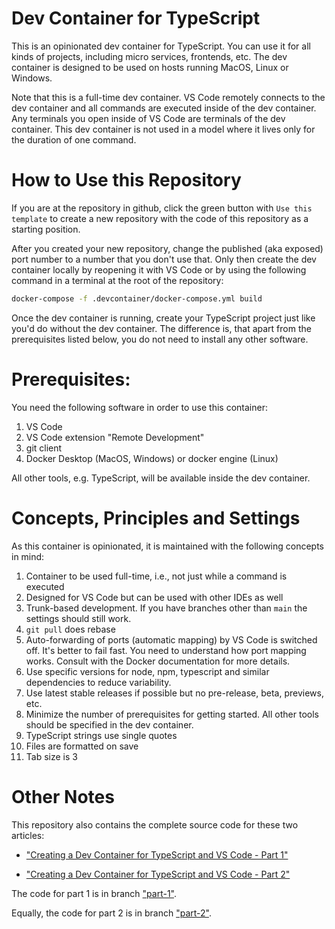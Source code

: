 # Dev Container for TypeScript

This is an opinionated dev container for TypeScript. You can use it for all kinds of projects, including micro services, frontends, etc. The dev container is designed to be used on hosts running MacOS, Linux or Windows.

Note that this is a full-time dev container. VS Code remotely connects to the dev container and all commands are executed inside of the dev container. Any terminals you open inside of VS Code are terminals of the dev container. This dev container is not used in a model where it lives only for the duration of one command.

# How to Use this Repository

If you are at the repository in github, click the green button with `Use this template` to create a new repository with the code of this repository as a starting position.

After you created your new repository, change the published (aka exposed) port number to a number that you don't use that. Only then create the dev container locally by reopening it with VS Code or by using the following command in a terminal at the root of the repository:

```bash
docker-compose -f .devcontainer/docker-compose.yml build
```

Once the dev container is running, create your TypeScript project just like you'd do without the dev container. The difference is, that apart from the prerequisites listed below, you do not need to install any other software.

# Prerequisites:

You need the following software in order to use this container:
1. VS Code
2. VS Code extension "Remote Development"
3. git client
4. Docker Desktop (MacOS, Windows) or docker engine (Linux)

All other tools, e.g. TypeScript, will be available inside the dev container.

# Concepts, Principles and Settings

As this container is opinionated, it is maintained with the following concepts in mind:

1. Container to be used full-time, i.e., not just while a command is executed
2. Designed for VS Code but can be used with other IDEs as well
3. Trunk-based development. If you have branches other than `main` the settings should still work.
4. `git pull` does rebase
5. Auto-forwarding of ports (automatic mapping) by VS Code is switched off. It's better to fail fast. You need to understand how port mapping works. Consult with the Docker documentation for more details.
6. Use specific versions for node, npm, typescript and similar dependencies to reduce variability.
7. Use latest stable releases if possible but no pre-release, beta, previews, etc.
8. Minimize the number of prerequisites for getting started. All other tools should be specified in the dev container.
9. TypeScript strings use single quotes
10. Files are formatted on save
11. Tab size is 3

# Other Notes

This repository also contains the complete source code for these two articles:

- ["Creating a Dev Container for TypeScript and VS Code - Part 1"](https://manfredmlange.medium.com/creating-a-dev-container-for-typescript-and-vs-code-part-1-e653bb95c27f?sk=91a2735225ec4c746b3da0a231c24147)

- ["Creating a Dev Container for TypeScript and VS Code - Part 2"](https://manfredmlange.medium.com/creating-a-dev-container-for-typescript-and-vs-code-part-2-2b856f4ce8cf?sk=f5ebbc8d8e3c9256d22705bdb438a0d1)

The code for part 1 is in branch ["part-1"](https://github.com/RimuTec/dev-container-typescript/tree/part-1).

Equally, the code for part 2 is in branch ["part-2"](https://github.com/RimuTec/dev-container-typescript/tree/part-1).
